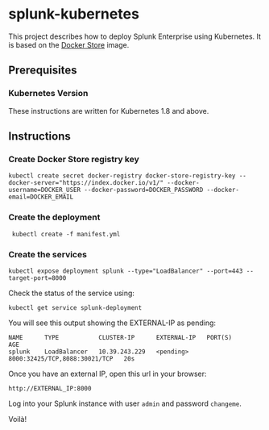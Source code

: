 # splunk-kubernetes
This project describes how to deploy Splunk Enterprise using Kubernetes. It is based on the [Docker Store](https://store.docker.com/images/splunk) image.

## Prerequisites
### Kubernetes Version
These instructions are written for Kubernetes 1.8 and above.

## Instructions
### Create Docker Store registry key
```
kubectl create secret docker-registry docker-store-registry-key --docker-server="https://index.docker.io/v1/" --docker-username=DOCKER_USER --docker-password=DOCKER_PASSWORD --docker-email=DOCKER_EMAIL
```

### Create the deployment
```
 kubectl create -f manifest.yml
 ```
 
### Create the services
```
kubectl expose deployment splunk --type="LoadBalancer" --port=443 --target-port=8000
```
Check the status of the service using:
```
kubectl get service splunk-deployment
```
You will see this output showing the EXTERNAL-IP as pending:
```
NAME      TYPE           CLUSTER-IP      EXTERNAL-IP   PORT(S)                         AGE
splunk    LoadBalancer   10.39.243.229   <pending>     8000:32425/TCP,8088:30021/TCP   20s
```
Once you have an external IP, open this url in your browser:
```
http://EXTERNAL_IP:8000
```
Log into your Splunk instance with user `admin` and password `changeme`.

Voilà!
